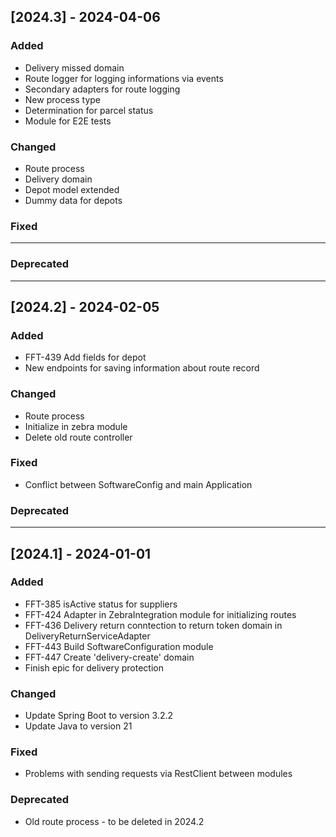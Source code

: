 ## [2024.3] - 2024-04-06

### Added
- Delivery missed domain
- Route logger for logging informations via events
- Secondary adapters for route logging
- New process type
- Determination for parcel status
- Module for E2E tests

### Changed
- Route process
- Delivery domain
- Depot model extended
- Dummy data for depots

### Fixed
- -------

### Deprecated
- -------


## [2024.2] - 2024-02-05

### Added
- FFT-439 Add fields for depot
- New endpoints for saving information about route record

### Changed
- Route process
- Initialize in zebra module
- Delete old route controller

### Fixed
- Conflict between SoftwareConfig and main Application

### Deprecated
- -------

## [2024.1] - 2024-01-01

### Added
- FFT-385 isActive status for suppliers
- FFT-424 Adapter in ZebraIntegration module for initializing routes
- FFT-436 Delivery return conntection to return token domain in DeliveryReturnServiceAdapter
- FFT-443 Build SoftwareConfiguration module
- FFT-447 Create 'delivery-create' domain
- Finish epic for delivery protection

### Changed
- Update Spring Boot to version 3.2.2
- Update Java to version 21

### Fixed
- Problems with sending requests via RestClient between modules

### Deprecated
- Old route process - to be deleted in 2024.2
